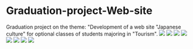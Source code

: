 # Graduation-project-Web-site
Graduation project on the theme: "Development of a web site "Japanese culture" for optional classes of students majoring in "Tourism".
![](https://github.com/aizhannova/Graduation-project-Web-site/blob/master/1.png)
![](https://github.com/aizhannova/Graduation-project-Web-site/blob/master/2.png)
![](https://github.com/aizhannova/Graduation-project-Web-site/blob/master/3.png)
![](https://github.com/aizhannova/Graduation-project-Web-site/blob/master/4.png)
![](https://github.com/aizhannova/Graduation-project-Web-site/blob/master/5.png)
![](https://github.com/aizhannova/Graduation-project-Web-site/blob/master/6.png)
![](https://github.com/aizhannova/Graduation-project-Web-site/blob/master/7.png)
![](https://github.com/aizhannova/Graduation-project-Web-site/blob/master/8.png)
